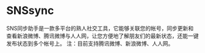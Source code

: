 SNSsync
=======
SNS同步助手是一款多平台的熟人社交工具，它能够关联您的帐号，同步更新和查看新浪微博、腾讯微博与人人网，让您方便地了解朋友们的最新状态，还能一键发布状态到多个帐号上。
注：目前支持腾讯微博、新浪微博、人人网。

